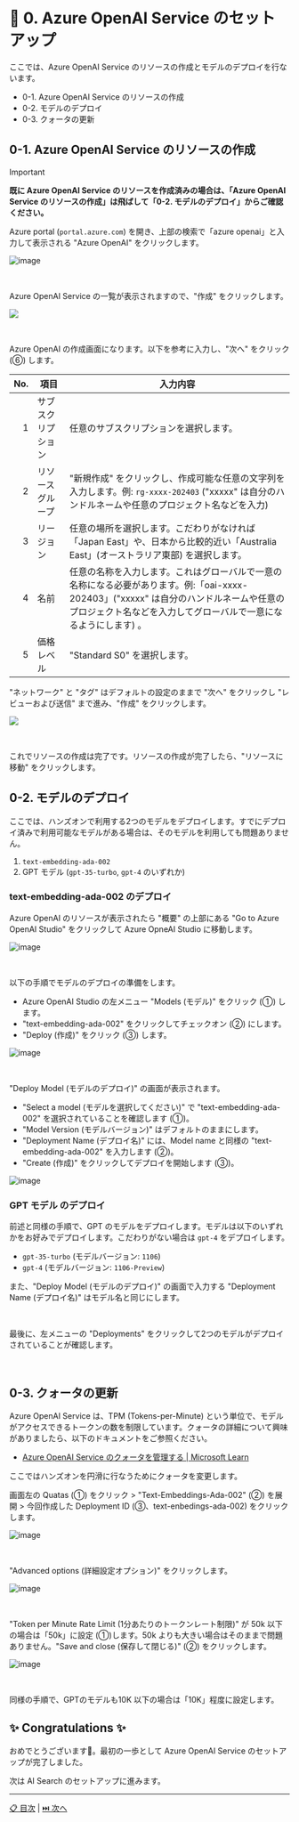 # 🧪 0. Azure OpenAI Service のセットアップ

ここでは、Azure OpenAI Service のリソースの作成とモデルのデプロイを行ないます。


- 0-1. Azure OpenAI Service のリソースの作成
- 0-2. モデルのデプロイ
- 0-3. クォータの更新

## 0-1. Azure OpenAI Service のリソースの作成

> [!IMPORTANT]
> **既に Azure OpenAI Service のリソースを作成済みの場合は、「Azure OpenAI Service のリソースの作成」は飛ばして「0-2. モデルのデプロイ」からご確認ください。**


Azure portal (`portal.azure.com`) を開き、上部の検索で「azure openai」と入力して表示される "Azure OpenAI" をクリックします。

![image](./images/0-1-1.png)

<br>

Azure OpenAI Service の一覧が表示されますので、"作成" をクリックします。


![](./images/0-1-2.png)

<br>

Azure OpenAI の作成画面になります。以下を参考に入力し、"次へ" をクリック (⑥) します。

No.  | 項目 | 入力内容
---: | --- | ---
1 | サブスクリプション | 任意のサブスクリプションを選択します。
2 | リソースグループ | "新規作成" をクリックし、作成可能な任意の文字列を入力します。例: `rg-xxxx-202403` ("xxxxx" は自分のハンドルネームや任意のプロジェクト名などを入力)
3 | リージョン | 任意の場所を選択します。こだわりがなければ「Japan East」や、日本から比較的近い「Australia East」(オーストラリア東部) を選択します。
4 | 名前 | 任意の名称を入力します。これはグローバルで一意の名称になる必要があります。例:「oai-xxxx-202403」("xxxxx" は自分のハンドルネームや任意のプロジェクト名などを入力してグローバルで一意になるようにします) 。
5 | 価格レベル | "Standard S0" を選択します。


"ネットワーク" と "タグ" はデフォルトの設定のままで "次へ" をクリックし "レビューおよび送信" まで進み、"作成" をクリックします。

![](./images/0-1-3.png)

<br>

これでリソースの作成は完了です。リソースの作成が完了したら、"リソースに移動" をクリックします。

## 0-2. モデルのデプロイ

ここでは、ハンズオンで利用する2つのモデルをデプロイします。すでにデプロイ済みで利用可能なモデルがある場合は、そのモデルを利用しても問題ありません。

1. `text-embedding-ada-002`
2. GPT モデル (`gpt-35-turbo`, `gpt-4` のいずれか)

### text-embedding-ada-002 のデプロイ

Azure OpenAI のリソースが表示されたら "概要" の上部にある "Go to Azure OpenAI Studio" をクリックして Azure OpneAI Studio に移動します。

![image](./images/0-2-1.png)

<br>

以下の手順でモデルのデプロイの準備をします。

- Azure OpenAI Studio の左メニュー "Models (モデル)" をクリック (①) します。
- "text-embedding-ada-002" をクリックしてチェックオン (②) にします。
- "Deploy (作成)" をクリック (③) します。

![image](./images/0-2-2.png)

<br>

"Deploy Model (モデルのデプロイ)" の画面が表示されます。

- "Select a model (モデルを選択してください)" で "text-embedding-ada-002" を選択されていることを確認します (①)。
- "Model Version (モデルバージョン)" はデフォルトのままにします。
- "Deployment Name (デプロイ名)" には、Model name と同様の "text-embedding-ada-002" を入力します (②)。
- "Create (作成)" をクリックしてデプロイを開始します (③)。

![image](./images/0-2-3.png)

### GPT モデル のデプロイ

前述と同様の手順で、GPT のモデルをデプロイします。モデルは以下のいずれかをお好みでデプロイします。こだわりがない場合は `gpt-4` をデプロイします。

- `gpt-35-turbo` (モデルバージョン: `1106`)
- `gpt-4` (モデルバージョン: `1106-Preview`)

また、"Deploy Model (モデルのデプロイ)" の画面で入力する "Deployment Name (デプロイ名)" はモデル名と同じにします。

<br>

最後に、左メニューの "Deployments" をクリックして2つのモデルがデプロイされていることが確認します。

<br>

## 0-3. クォータの更新

Azure OpenAI Service は、TPM (Tokens-per-Minute) という単位で、モデルがアクセスできるトークンの数を制限しています。クォータの詳細について興味がありましたら、以下のドキュメントをご参照ください。

- [Azure OpenAI Service のクォータを管理する | Microsoft Learn](https://learn.microsoft.com/ja-jp/azure/ai-services/openai/how-to/quota?tabs=rest)

ここではハンズオンを円滑に行なうためにクォータを変更します。

画面左の Quatas (①) をクリック > "Text-Embeddings-Ada-002" (②) を展開 > 今回作成した Deployment ID (③、text-enbedings-ada-002) をクリックします。

![image](./images/0-3-1.png)

<br>

"Advanced options (詳細設定オプション)" をクリックします。

![image](./images/0-3-2.png)

<br>

"Token per Minute Rate Limit (1分あたりのトークンレート制限)" が 50k 以下の場合は「50k」に設定 (①)します。50k よりも大きい場合はそのままで問題ありません。"Save and close (保存して閉じる)" (②) をクリックします。

![image](./images/0-3-3.png)

<br>

同様の手順で、GPTのモデルも10K 以下の場合は「10K」程度に設定します。

## ✨ Congratulations ✨

おめでとうございます🎉。最初の一歩として Azure OpenAI Service のセットアップが完了しました。

次は AI Search のセットアップに進みます。

---

[📋 目次](../../README.md) | [⏭️ 次へ](./setup-ai-search.md)
